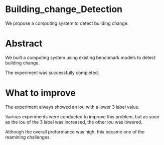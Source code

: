 # Building_change_Detection
 We propose a computing system to detect building change.

# Abstract
We built a computing system using existing benchmark models to detect building change.

The experiment was successfully completed.

# What to improve
The experiment always showed an iou with a lower 3 label value.

Various experiments were conducted to improve this problem, but as soon as the iou of the 3 label was increased, the other iou was lowered.

Although the overall preformance was high, this became one of the reamining challenges.